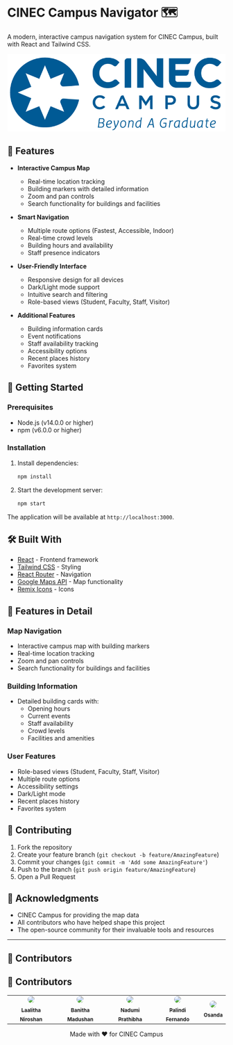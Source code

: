 # CINEC Campus Navigator 🗺️

A modern, interactive campus navigation system for CINEC Campus, built with React and Tailwind CSS.

![CINEC Campus Navigator](src/assets/cinec-logo.png)

## 🌟 Features

- **Interactive Campus Map**
  - Real-time location tracking
  - Building markers with detailed information
  - Zoom and pan controls
  - Search functionality for buildings and facilities

- **Smart Navigation**
  - Multiple route options (Fastest, Accessible, Indoor)
  - Real-time crowd levels
  - Building hours and availability
  - Staff presence indicators

- **User-Friendly Interface**
  - Responsive design for all devices
  - Dark/Light mode support
  - Intuitive search and filtering
  - Role-based views (Student, Faculty, Staff, Visitor)

- **Additional Features**
  - Building information cards
  - Event notifications
  - Staff availability tracking
  - Accessibility options
  - Recent places history
  - Favorites system

## 🚀 Getting Started

### Prerequisites

- Node.js (v14.0.0 or higher)
- npm (v6.0.0 or higher)

### Installation


1. Install dependencies:
   ```bash
   npm install
   ```


2. Start the development server:
   ```bash
   npm start
   ```

The application will be available at `http://localhost:3000`.

## 🛠️ Built With

- [React](https://reactjs.org/) - Frontend framework
- [Tailwind CSS](https://tailwindcss.com/) - Styling
- [React Router](https://reactrouter.com/) - Navigation
- [Google Maps API](https://developers.google.com/maps) - Map functionality
- [Remix Icons](https://remixicon.com/) - Icons

## 📱 Features in Detail

### Map Navigation
- Interactive campus map with building markers
- Real-time location tracking
- Zoom and pan controls
- Search functionality for buildings and facilities

### Building Information
- Detailed building cards with:
  - Opening hours
  - Current events
  - Staff availability
  - Crowd levels
  - Facilities and amenities

### User Features
- Role-based views (Student, Faculty, Staff, Visitor)
- Multiple route options
- Accessibility settings
- Dark/Light mode
- Recent places history
- Favorites system

## 🤝 Contributing

1. Fork the repository
2. Create your feature branch (`git checkout -b feature/AmazingFeature`)
3. Commit your changes (`git commit -m 'Add some AmazingFeature'`)
4. Push to the branch (`git push origin feature/AmazingFeature`)
5. Open a Pull Request



## 🙏 Acknowledgments

- CINEC Campus for providing the map data
- All contributors who have helped shape this project
- The open-source community for their invaluable tools and resources

---

## 👥 Contributors

## 👥 Contributors

<table>
  <tr>
    <td align="center">
      <a href="https://github.com/LaalithaNiroshan01" target="_blank">
        <img src="https://avatars.githubusercontent.com/LaalithaNiroshan01" width="80" style="border-radius:50%"><br/>
        <sub><b>Laalitha Niroshan</b></sub>
      </a>
    </td>
    <td align="center">
      <a href="https://github.com/BanithaMadushan" target="_blank">
        <img src="https://avatars.githubusercontent.com/BanithaMadushan" width="80" style="border-radius:50%"><br/>
        <sub><b>Banitha Madushan</b></sub>
      </a>
    </td>
    <td align="center">
      <a href="https://github.com/NadumiPrathibha" target="_blank">
        <img src="https://avatars.githubusercontent.com/NadumiPrathibha" width="80" style="border-radius:50%"><br/>
        <sub><b>Nadumi Prathibha</b></sub>
      </a>
    </td>
    <td align="center">
      <a href="https://github.com/PalindiFernando" target="_blank">
        <img src="https://avatars.githubusercontent.com/PalindiFernando" width="80" style="border-radius:50%"><br/>
        <sub><b>Palindi Fernando</b></sub>
      </a>
    </td>
    <td align="center">
      <a href="https://github.com/osca16" target="_blank">
        <img src="https://avatars.githubusercontent.com/osca16" width="80" style="border-radius:50%"><br/>
        <sub><b>Osanda </b></sub>
      </a>
    </td>
  </tr>
</table>



<div align="center">
Made with ❤️ for CINEC Campus
</div>
